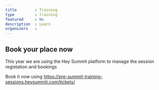 ```yaml
---
title        : Training
type         : training
featured     : No
description  : Learn
organizers   :
---
```



## Book your place now

This year we are using the Hey Summit platform to manage the session registation and bookings


Book it now using https://pre-summit-training-sessions.heysummit.com/tickets/